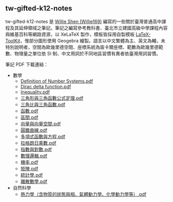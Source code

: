 ## tw-gifted-k12-notes

tw-gifted-k12-notes 是 [Willie Shen (Willie169)](https://github.com/Willie169) 編寫的一些關於臺灣普通高中課程及其延伸領域之筆記。筆記之編寫參考教科書、臺北市立建國高級中學課程內容與維基百科等網路資源，以 XeLaTeX 製作，模板皆採用自製模板 [LaTeX-ToolKit](https://github.com/Willie169/LaTeX-ToolKit)，惟部分圖形使用 Geogebra 繪製。語言以中文繁體為主、英文為輔，未特別說明者，空間為歐幾里德空間、座標系統為笛卡爾座標、範數為歐幾里德範數、物理量之單位依 SI 制、中文用詞於不同地區習慣有異者依臺灣用詞習慣。

筆記 PDF 下載連結：

- 數學
  - [Definition of Number Systems.pdf](https://raw.githubusercontent.com/Willie169/tw-gifted-k12-notes/main/數學/Definition%20of%20Number%20Systems.pdf)
  - [Dirac delta function.pdf](https://raw.githubusercontent.com/Willie169/tw-gifted-k12-notes/main/數學/Dirac%20delta%20function.pdf)
  - [Inequality.pdf](https://raw.githubusercontent.com/Willie169/tw-gifted-k12-notes/main/數學/Inequality.pdf)
  - [三角形與三角函數公式定理.pdf](https://raw.githubusercontent.com/Willie169/tw-gifted-k12-notes/main/數學/三角形與三角函數公式定理.pdf)
  - [三角比與三角函數.pdf](https://raw.githubusercontent.com/Willie169/tw-gifted-k12-notes/main/數學/三角比與三角函數.pdf)
  - [函數.pdf](https://raw.githubusercontent.com/Willie169/tw-gifted-k12-notes/main/數學/函數.pdf)
  - [區間.pdf](https://raw.githubusercontent.com/Willie169/tw-gifted-k12-notes/main/數學/區間.pdf)
  - [向量與向量空間.pdf](https://raw.githubusercontent.com/Willie169/tw-gifted-k12-notes/main/數學/向量與向量空間.pdf)
  - [圓錐曲線.pdf](https://raw.githubusercontent.com/Willie169/tw-gifted-k12-notes/main/數學/圓錐曲線.pdf)
  - [多項式函數與方程.pdf](https://raw.githubusercontent.com/Willie169/tw-gifted-k12-notes/main/數學/多項式函數與方程.pdf)
  - [拉格朗日乘數.pdf](https://raw.githubusercontent.com/Willie169/tw-gifted-k12-notes/main/數學/拉格朗日乘數.pdf)
  - [指數與對數.pdf](https://raw.githubusercontent.com/Willie169/tw-gifted-k12-notes/main/數學/指數與對數.pdf)
  - [數理邏輯.pdf](https://raw.githubusercontent.com/Willie169/tw-gifted-k12-notes/main/數學/數理邏輯.pdf)
  - [機率.pdf](https://raw.githubusercontent.com/Willie169/tw-gifted-k12-notes/main/數學/機率.pdf)
  - [矩陣.pdf](https://raw.githubusercontent.com/Willie169/tw-gifted-k12-notes/main/數學/矩陣.pdf)
  - [統計學.pdf](https://raw.githubusercontent.com/Willie169/tw-gifted-k12-notes/main/數學/統計學.pdf)
  - [離散數學.pdf](https://raw.githubusercontent.com/Willie169/tw-gifted-k12-notes/main/數學/離散數學.pdf)
- 自然科學
  - [熱力學（含物質的狀態與相、氣體動力學、化學動力學等）.pdf](https://raw.githubusercontent.com/Willie169/tw-gifted-k12-notes/main/自然科學/熱力學（含物質的狀態與相、氣體動力學、化學動力學等）.pdf)